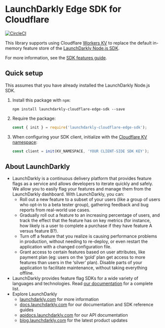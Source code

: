 # LaunchDarkly Edge SDK for Cloudflare

[![CircleCI](https://circleci.com/gh/launchdarkly/cloudflare-edge-sdk.svg?style=svg)](https://circleci.com/gh/launchdarkly/cloudflare-edge-sdk)

This library supports using Cloudflare [Workers KV](https://developers.cloudflare.com/workers/learning/how-kv-works) to replace the default in-memory feature store of the [LaunchDarkly Node.js SDK](https://github.com/launchdarkly/node-server-sdk).

For more information, see the [SDK features guide](https://docs.launchdarkly.com/sdk/features/storing-data).

## Quick setup

This assumes that you have already installed the LaunchDarkly Node.js SDK.

1. Install this package with `npm`:
   ```
   npm install launchdarkly-cloudflare-edge-sdk --save
   ```

2. Require the package:
   ```javascript
   const { init } = require('launchdarkly-cloudflare-edge-sdk');
    ```

3. When configuring your SDK client, initialize with the [Cloudflare KV namespace](https://developers.cloudflare.com/workers/runtime-apis/kv#kv-bindings):
   ```javascript
   const client = init(KV_NAMESPACE, 'YOUR CLIENT-SIDE SDK KEY');
   ```

## About LaunchDarkly

* LaunchDarkly is a continuous delivery platform that provides feature flags as a service and allows developers to iterate quickly and safely. We allow you to easily flag your features and manage them from the LaunchDarkly dashboard.  With LaunchDarkly, you can:
    * Roll out a new feature to a subset of your users (like a group of users who opt-in to a beta tester group), gathering feedback and bug reports from real-world use cases.
    * Gradually roll out a feature to an increasing percentage of users, and track the effect that the feature has on key metrics (for instance, how likely is a user to complete a purchase if they have feature A versus feature B?).
    * Turn off a feature that you realize is causing performance problems in production, without needing to re-deploy, or even restart the application with a changed configuration file.
    * Grant access to certain features based on user attributes, like payment plan (eg: users on the ‘gold’ plan get access to more features than users in the ‘silver’ plan). Disable parts of your application to facilitate maintenance, without taking everything offline.
* LaunchDarkly provides feature flag SDKs for a wide variety of languages and technologies. Read [our documentation](https://docs.launchdarkly.com/sdk) for a complete list.
* Explore LaunchDarkly
    * [launchdarkly.com](https://www.launchdarkly.com/ "LaunchDarkly Main Website") for more information
    * [docs.launchdarkly.com](https://docs.launchdarkly.com/  "LaunchDarkly Documentation") for our documentation and SDK reference guides
    * [apidocs.launchdarkly.com](https://apidocs.launchdarkly.com/  "LaunchDarkly API Documentation") for our API documentation
    * [blog.launchdarkly.com](https://blog.launchdarkly.com/  "LaunchDarkly Blog Documentation") for the latest product updates
